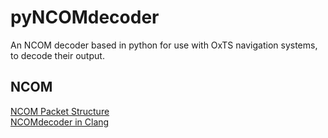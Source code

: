 # pyNCOMdecoder
An NCOM decoder based in python for use with OxTS navigation systems, to decode their output.

## NCOM
  [NCOM Packet Structure](https://oxts.box.com/s/jovnqyj3lkcht2b2159jefzbt950j1n1)  
  [NCOMdecoder in Clang](https://github.com/OxfordTechnicalSolutions/NCOMdecoder)

